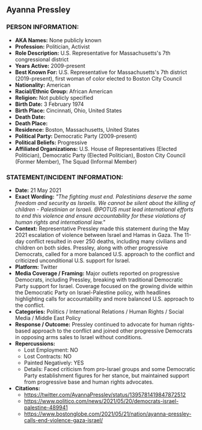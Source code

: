 ## Ayanna Pressley

### PERSON INFORMATION:
- **AKA Names:** None publicly known
- **Profession:** Politician, Activist
- **Role Description:** U.S. Representative for Massachusetts's 7th congressional district
- **Years Active:** 2009-present
- **Best Known For:** U.S. Representative for Massachusetts's 7th district (2019-present), first woman of color elected to Boston City Council
- **Nationality:** American
- **Racial/Ethnic Group:** African American
- **Religion:** Not publicly specified
- **Birth Date:** 3 February 1974
- **Birth Place:** Cincinnati, Ohio, United States
- **Death Date:** 
- **Death Place:** 
- **Residence:** Boston, Massachusetts, United States
- **Political Party:** Democratic Party (2009-present)
- **Political Beliefs:** Progressive
- **Affiliated Organizations:** U.S. House of Representatives (Elected Politician), Democratic Party (Elected Politician), Boston City Council (Former Member), The Squad (Informal Member)

### STATEMENT/INCIDENT INFORMATION:
- **Date:** 21 May 2021
- **Exact Wording:** *"The fighting must end. Palestinians deserve the same freedom and security as Israelis. We cannot be silent about the killing of children - Palestinian or Israeli. @POTUS must lead international efforts to end this violence and ensure accountability for these violations of human rights and international law."*
- **Context:** Representative Pressley made this statement during the May 2021 escalation of violence between Israel and Hamas in Gaza. The 11-day conflict resulted in over 250 deaths, including many civilians and children on both sides. Pressley, along with other progressive Democrats, called for a more balanced U.S. approach to the conflict and criticized unconditional U.S. support for Israel.
- **Platform:** Twitter
- **Media Coverage / Framing:** Major outlets reported on progressive Democrats, including Pressley, breaking with traditional Democratic Party support for Israel. Coverage focused on the growing divide within the Democratic Party on Israel-Palestine policy, with headlines highlighting calls for accountability and more balanced U.S. approach to the conflict.
- **Categories:** Politics / International Relations / Human Rights / Social Media / Middle East Policy
- **Response / Outcome:** Pressley continued to advocate for human rights-based approach to the conflict and joined other progressive Democrats in opposing arms sales to Israel without conditions.
- **Repercussions:**
  - Lost Employment: NO
  - Lost Contracts: NO
  - Painted Negatively: YES
  - Details: Faced criticism from pro-Israel groups and some Democratic Party establishment figures for her stance, but maintained support from progressive base and human rights advocates.
- **Citations:** 
  - https://twitter.com/AyannaPressley/status/1395781419847872512
  - https://www.politico.com/news/2021/05/20/democrats-israel-palestine-489941
  - https://www.bostonglobe.com/2021/05/21/nation/ayanna-pressley-calls-end-violence-gaza-israel/